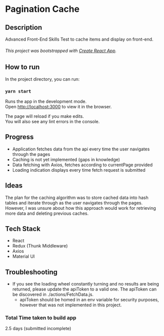 # Pagination Cache

## Description
Advanced Front-End Skills Test to cache items and display on front-end.
###### This project was bootstrapped with [Create React App](https://github.com/facebook/create-react-app).

## How to run

In the project directory, you can run:

### `yarn start`

Runs the app in the development mode.<br>
Open [http://localhost:3000](http://localhost:3000) to view it in the browser.

The page will reload if you make edits.<br>
You will also see any lint errors in the console.

## Progress

- Application fetches data from the api every time the user navigates through the pages
- Caching is not yet implemented (gaps in knowledge)
- Data fetching with Axios, fetches according to currentPage provided
- Loading indication displays every time fetch request is submitted

## Ideas

The plan for the caching algorithm was to store cached data into hash tables and iterate through as the user navigates through the pages. However, I was unsure about how this approach would work for retrieving more data and deleting previous caches.

## Tech Stack

- React
- Redux (Thunk Middleware)
- Axios
- Material UI

## Troubleshooting

- If you see the loading wheel constantly turning and no results are being returned, please update the apiToken to a valid one. The apiToken can be discovered in ./actions/FetchData.js.
  - apiToken should be homed in an env variable for security purposes, however that was not implemented in this project.

### Total Time taken to build app

2.5 days (submitted incomplete)
